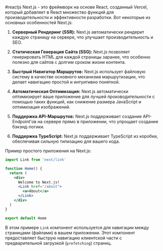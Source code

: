 #reactjs 
Next.js - это фреймворк на основе React, созданный Vercel, который добавляет в React множество функций для производительности и эффективности разработки. Вот некоторые из основных особенностей Next.js:

1. **Серверный Рендеринг (SSR):** Next.js автоматически рендерит каждую страницу на сервере, что улучшает производительность и SEO.

2. **Статическая Генерация Сайта (SSG):** Next.js позволяет генерировать HTML для каждой страницы заранее, что особенно полезно для сайтов с долгим сроком жизни контента.

3. **Быстрый Навигатор Маршрутов:**
Next.js использует файловую систему в качестве основного механизма маршрутизации, что делает навигацию простой и интуитивно понятной.

4. **Автоматическая Оптимизация:** Next.js автоматически оптимизирует ваше приложение для лучшей производительности с помощью таких функций, как снижение размера JavaScript и оптимизация изображений.

5. **Поддержка API-Маршрутов:** Next.js поддерживает создание API-Endpoint'ов на сервере прямо в приложении, что упрощает создание бэкэнд-логики.

6. **Поддержка TypeScript:** Next.js поддерживает TypeScript из коробки, обеспечивая сильную типизацию для вашего кода.

Пример простого приложения на Next.js:

```jsx
import Link from 'next/link'

function Home() {
  return (
    <div>
      Welcome to Next.js!
      <Link href="/about">
        <a>About</a>
      </Link>
    </div>
  )
}

export default Home
```

В этом примере `Link` компонент используется для навигации между страницами (файлами) в вашем приложении. Этот компонент предоставляет быструю навигацию клиентской части с предварительной загрузкой (`prefetching`) страниц.